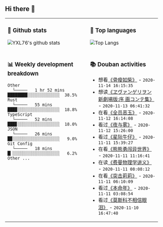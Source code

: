 ## Hi there 👋

<table>
<tr>
<td valign="top" width="54%">

### 🔭 Github stats

![YXL76's github stats](https://github-readme-stats.yxl76.vercel.app/api?username=YXL76&count_private=true&show_icons=true&theme=tokyonight)

</td>

<td valign="top" width="46%">

### 🌱 Top languages

![Top Langs](https://github-readme-stats.yxl76.vercel.app/api/top-langs/?username=YXL76&layout=compact&theme=tokyonight)

</td>
</tr>
<tr>
<td valign="top" width="54%">

### 📊 Weekly development breakdown

```text
Other
  └─────   1 hr 52 mins   ████████░░░░░░░░░░░░░  38.5%
Rust
  └─────   55 mins        ███▉░░░░░░░░░░░░░░░░░  18.8%
TypeScript
  └─────   52 mins        ███▊░░░░░░░░░░░░░░░░░  18.0%
JSON
  └─────   26 mins        █▉░░░░░░░░░░░░░░░░░░░   9.0%
Git Config
  └─────   18 mins        █▎░░░░░░░░░░░░░░░░░░░   6.2%
Other ...
```

</td>
<td valign="top" width="46%">

### 📚 Douban activities

- 想看[《骨瘦如柴》](http://movie.douban.com/subject/26761636/) - `2020-11-14 16:15:35`
- 想读[《ヱヴァンゲリヲン新劇場版:序 画コンテ集》](https://book.douban.com/subject/30326973/) - `2020-11-13 06:41:32`
- 在看[《全员恶玉》](http://movie.douban.com/subject/35000588/) - `2020-11-12 16:14:08`
- 看过[《夜与雾》](http://movie.douban.com/subject/1298270/) - `2020-11-12 15:26:00`
- 看过[《星际牛仔》](http://movie.douban.com/subject/26883616/) - `2020-11-11 15:39:27`
- 在看[《熊熊勇闯异世界》](http://movie.douban.com/subject/34947620/) - `2020-11-11 11:16:41`
- 在读[《费曼物理学讲义》](https://book.douban.com/subject/34984195/) - `2020-11-11 08:08:12`
- 在看[《突击莉莉》](http://movie.douban.com/subject/34856406/) - `2020-11-11 06:10:09`
- 看过[《本命年》](http://movie.douban.com/subject/1296266/) - `2020-11-11 03:08:54`
- 看过[《莫斯科不相信眼泪》](http://movie.douban.com/subject/1303066/) - `2020-11-10 16:47:40`

</td>
</tr>
</table>

<!--
**YXL76/YXL76** is a ✨ _special_ ✨ repository because its `README.md` (this file) appears on your GitHub profile.

Here are some ideas to get you started:

- 🔭 I’m currently working on ...
- 🌱 I’m currently learning ...
- 👯 I’m looking to collaborate on ...
- 🤔 I’m looking for help with ...
- 💬 Ask me about ...
- 📫 How to reach me: ...
- 😄 Pronouns: ...
- ⚡ Fun fact: ...
-->
